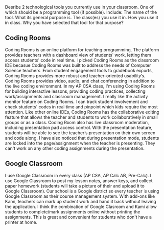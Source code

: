Desribe 2 technological tools you currently use in your classroom. One of which should be a programming tool (if possible). Include:
The name of the tool.
What its general purpose is.
The class(es) you use it in.
How you use it in class.
Why you have selected that tool for that purpose?

## Coding Rooms 
Coding Rooms is an online platform for teaching programming. The platform provides teachers with a dashboard view of students' work, letting them access students' code in real time. I picked Coding Rooms as the classroom IDE becasue Coding Rooms was built to address the needs of Computer Science teachers. From student engagement tools to gradebook exports, Coding Rooms provides more robust and teacher-oriented usability’s. Coding Rooms provides video, audio, and chat conferencing in addition to the live coding environment. In my AP CSA class, I'm using Coding Rooms for building interactive lessons, providing coding practices, collecting work/assignments and classroom management. I really like the activity monitor feature on Coding Rooms. I can track student involvement and check students' codes in real time and pinpoint which kids require the most attention. Like other online IDEs, Coding Rooms has the collaborative editing feature that allows the teacher and students to work collaboratively in small groups or as a class. Coding Room also has live classroom moderation, including presentation pad access control. With the presentation feature, students will be able to see the teacher’s presentation on their own screen and code along. I have also noticed that during presentation mode, students are locked into the page/assignment when the teacher is presenting. They can't work on any other coding assignments during the presentation. 


## Google Classroom
I use Google Classroom in every class (AP CSA, AP Calc AB, Pre-Calc). I use Google Classroom to post my lesson notes, answer keys, and collect paper homework (students will take a picture of their and upload it to Google Classroom). Our school is a Google district so every teacher is using Google Classroom as their course management system. With add-ons like Kami, teachers can mark up student work and hand it back without leaving the application. I think the combination of Google Clasroom and Kami allow students to complete/mark assignments online without printing the assignments. This is great and convenient for students who don't have a printer at home. 
